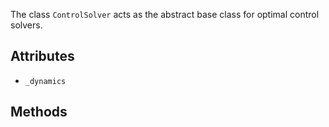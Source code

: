
The class `ControlSolver` acts as the abstract base class for optimal control solvers.

## Attributes

- `_dynamics`


## Methods


